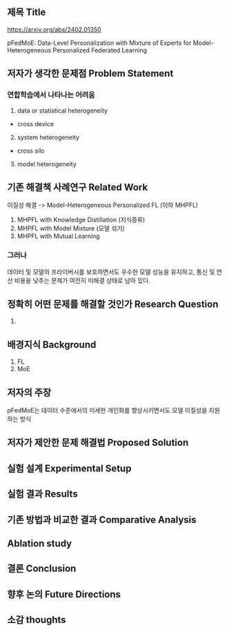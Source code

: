 ## 제목 Title

https://arxiv.org/abs/2402.01350

pFedMoE: Data-Level Personalization with Mixture of Experts for Model-Heterogeneous Personalized Federated Learning

## 저자가 생각한 문제점 Problem Statement

### 연합학습에서 나타나는 어려움

1. data or statistical heterogeneity
 - cross device
2. system heterogeneity
 - cross silo
3. model heterogeneity

## 기존 해결책 사례연구 Related Work

이질성 해결 -> Model-Heterogeneous Personalized FL
(이하 MHPFL)
1. MHPFL with Knowledge Distillation (지식증류)
2. MHPFL with Model Mixture (모델 섞기)
3. MHPFL with Mutual Learning

### 그러나

데이터 및 모델의 프라이버시를 보호하면서도 우수한 모델 성능을 유지하고, 통신 및 연산 비용을 낮추는 문제가 여전히 미해결 상태로 남아 있다.

## 정확히 어떤 문제를 해결할 것인가 Research Question

1. 

## 배경지식  Background

1. FL
2. MoE

## 저자의 주장

pFedMoE는 데이터 수준에서의 미세한 개인화를 향상시키면서도 모델 이질성을 지원하는 방식

## 저자가 제안한 문제 해결법 Proposed Solution



## 실험 설계  Experimental Setup



## 실험 결과  Results



## 기존 방법과 비교한 결과 Comparative Analysis



## Ablation study



## 결론 Conclusion



## 향후 논의 Future Directions



## 소감 thoughts